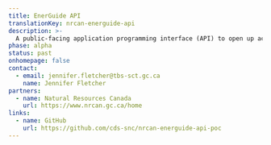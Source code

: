 ```yaml
---
title: EnerGuide API
translationKey: nrcan-energuide-api
description: >-
  A public-facing application programming interface (API) to open up access to EnerGuide Home Energy Ratings data in a transparent and reusable way.
phase: alpha
status: past
onhomepage: false
contact:
  - email: jennifer.fletcher@tbs-sct.gc.ca
    name: Jennifer Fletcher
partners:
  - name: Natural Resources Canada
    url: https://www.nrcan.gc.ca/home
links:
  - name: GitHub
    url: https://github.com/cds-snc/nrcan-energuide-api-poc
---
```


